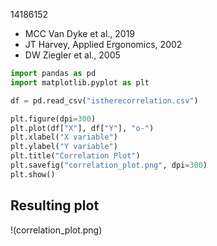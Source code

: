 14186152
- MCC Van Dyke et al., 2019
- JT Harvey, Applied Ergonomics, 2002
- DW Ziegler et al., 2005
``` python 
import pandas as pd 
import matplotlib.pyplot as plt

df = pd.read_csv("istherecorrelation.csv")

plt.figure(dpi=300)
plt.plot(df["X"], df["Y"], "o-")
plt.xlabel("X variable")
plt.ylabel("Y variable")
plt.title("Correlation Plot")
plt.savefig("correlation_plot.png", dpi=300)
plt.show()
```

## Resulting plot

!(correlation_plot.png)
